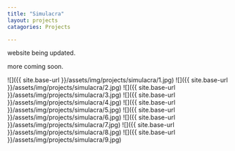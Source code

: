 ```yaml
---
title: "Simulacra"
layout: projects
catagories: Projects

---
```

website being updated.

more coming soon.


![]({{ site.base-url }}/assets/img/projects/simulacra/1.jpg)
![]({{ site.base-url }}/assets/img/projects/simulacra/2.jpg)
![]({{ site.base-url }}/assets/img/projects/simulacra/3.jpg)
![]({{ site.base-url }}/assets/img/projects/simulacra/4.jpg)
![]({{ site.base-url }}/assets/img/projects/simulacra/5.jpg)
![]({{ site.base-url }}/assets/img/projects/simulacra/6.jpg)
![]({{ site.base-url }}/assets/img/projects/simulacra/7.jpg)
![]({{ site.base-url }}/assets/img/projects/simulacra/8.jpg)
![]({{ site.base-url }}/assets/img/projects/simulacra/9.jpg)

